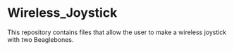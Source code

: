 Wireless_Joystick
=================

This repository contains files that allow the user to make a wireless joystick with two Beaglebones.
